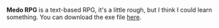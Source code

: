 **Medo RPG** is a text-based RPG, it's a little rough, but I think I could learn something.
You can download the exe file [here](Exe/Medo-RPG.zip).
